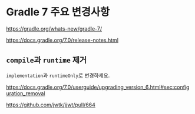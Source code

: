 # Gradle 7 주요 변경사항

<https://gradle.org/whats-new/gradle-7/>

<https://docs.gradle.org/7.0/release-notes.html>

## `compile`과 `runtime` 제거

`implementation`과 `runtimeOnly`로 변경하세요.

<https://docs.gradle.org/7.0/userguide/upgrading_version_6.html#sec:configuration_removal>

<https://github.com/jwtk/jjwt/pull/664>
